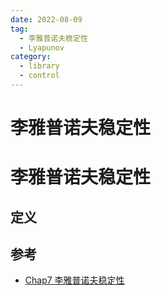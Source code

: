 ```yaml
---
date: 2022-08-09
tag:
  - 李雅普诺夫稳定性
  - Lyapunov
category:
  - library
  - control
---
```


# 李雅普诺夫稳定性

# 李雅普诺夫稳定性


## 定义


## 参考

- [Chap7 李雅普诺夫稳定性](.//)
